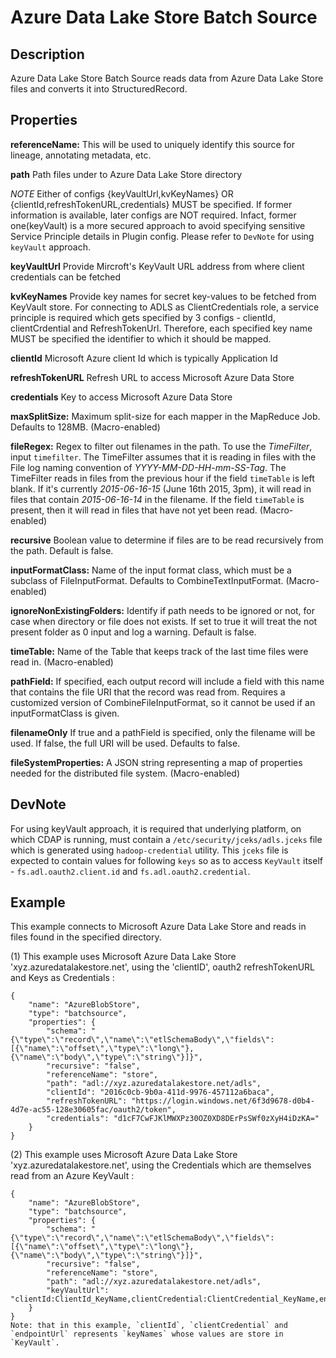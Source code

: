 # Azure Data Lake Store Batch Source

Description
-----------
Azure Data Lake Store Batch Source reads data from Azure Data Lake Store files and converts it into 
StructuredRecord.

Properties
----------
**referenceName:** This will be used to uniquely identify this source for lineage, annotating metadata, etc.

**path** Path files under to Azure Data Lake Store directory

*NOTE* 
Either of configs {keyVaultUrl,kvKeyNames} OR {clientId,refreshTokenURL,credentials} MUST be specified.
If former information is available, later configs are NOT required. Infact, former one(keyVault) is a more secured 
approach to avoid specifying sensitive Service Principle details in Plugin config.
Please refer to `DevNote` for using `keyVault` approach.


**keyVaultUrl** Provide Mircroft's KeyVault URL address from where client credentials can be fetched

**kvKeyNames** Provide key names for secret key-values to be fetched from KeyVault store. For connecting to ADLS as ClientCredentials role, a service
principle is required which gets specified by 3 configs - clientId, clientCrdential and RefreshTokenUrl. Therefore, each
specified key name MUST be specified the identifier to which it should be mapped.

**clientId** Microsoft Azure client Id which is typically Application Id
 
**refreshTokenURL** Refresh URL to access Microsoft Azure Data Store 

**credentials** Key to access Microsoft Azure Data Store

**maxSplitSize:** Maximum split-size for each mapper in the MapReduce Job. Defaults to 128MB. (Macro-enabled)

**fileRegex:** Regex to filter out filenames in the path.
To use the *TimeFilter*, input ``timefilter``. The TimeFilter assumes that it is
reading in files with the File log naming convention of *YYYY-MM-DD-HH-mm-SS-Tag*.
The TimeFilter reads in files from the previous hour if the field ``timeTable`` is
left blank. If it's currently *2015-06-16-15* (June 16th 2015, 3pm), it will read
in files that contain *2015-06-16-14* in the filename. If the field ``timeTable`` is
present, then it will read in files that have not yet been read. (Macro-enabled)

**recursive** Boolean value to determine if files are to be read recursively from the path. Default is false.

**inputFormatClass:** Name of the input format class, which must be a
subclass of FileInputFormat. Defaults to CombineTextInputFormat. (Macro-enabled)

**ignoreNonExistingFolders:** Identify if path needs to be ignored or not, for case when directory or file does not
exists. If set to true it will treat the not present folder as 0 input and log a warning. Default is false.

**timeTable:** Name of the Table that keeps track of the last time files
were read in. (Macro-enabled)

**pathField:** If specified, each output record will include a field with this name that contains the file URI
that the record was read from. Requires a customized version of CombineFileInputFormat, so it cannot be used
if an inputFormatClass is given.

**filenameOnly** If true and a pathField is specified, only the filename will be used. If false, the full 
URI will be used. Defaults to false.

**fileSystemProperties:** A JSON string representing a map of properties
needed for the distributed file system. (Macro-enabled)


DevNote
-------
For using keyVault approach, it is required that underlying platform, on which CDAP is running, must contain a `/etc/security/jceks/adls.jceks`
file which is generated using `hadoop-credential` utility. This `jceks` file is expected to contain values for following `keys` 
so as to access `KeyVault` itself - `fs.adl.oauth2.client.id` and `fs.adl.oauth2.credential`.



Example
-------
This example connects to Microsoft Azure Data Lake Store and reads in files found in the
specified directory. 

(1) This example uses Microsoft Azure Data Lake Store 'xyz.azuredatalakestore.net', using the
'clientID', oauth2 refreshTokenURL and Keys as Credentials :

    {
        "name": "AzureBlobStore",
        "type": "batchsource",
        "properties": {
            "schema": "{\"type\":\"record\",\"name\":\"etlSchemaBody\",\"fields\":[{\"name\":\"offset\",\"type\":\"long\"},{\"name\":\"body\",\"type\":\"string\"}]}",
            "recursive": "false",
            "referenceName": "store",
            "path": "adl://xyz.azuredatalakestore.net/adls",
            "clientId": "2016c0cb-9b0a-411d-9976-457112a6baca",
            "refreshTokenURL": "https://login.windows.net/6f3d9678-d0b4-4d7e-ac55-128e30605fac/oauth2/token",
            "credentials": "d1cF7CwFJKlMWXPz30OZ0XD8DErPsSWf0zXyH4iDzKA="
        }
    }


(2) This example uses Microsoft Azure Data Lake Store 'xyz.azuredatalakestore.net', using the
 Credentials which are themselves read from an Azure KeyVault :

    {
        "name": "AzureBlobStore",
        "type": "batchsource",
        "properties": {
            "schema": "{\"type\":\"record\",\"name\":\"etlSchemaBody\",\"fields\":[{\"name\":\"offset\",\"type\":\"long\"},{\"name\":\"body\",\"type\":\"string\"}]}",
            "recursive": "false",
            "referenceName": "store",
            "path": "adl://xyz.azuredatalakestore.net/adls",
            "keyVaultUrl": "clientId:ClientId_KeyName,clientCredential:ClientCredential_KeyName,endpointUrl:RefreshTokenUrl_KeyName",
        }
    }
    Note: that in this example, `clientId`, `clientCredential` and `endpointUrl` represents `keyNames` whose values are store in `KeyVault`.

